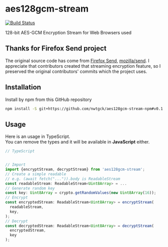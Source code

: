 # aes128gcm-stream
[![Build Status](https://travis-ci.com/nwtgck/aes128gcm-stream-npm.svg?branch=develop)](https://travis-ci.com/nwtgck/aes128gcm-stream-npm)

128-bit AES-GCM Encryption Stream for Web Browsers used

## Thanks for Firefox Send project

The original source code has come from [Firefox Send](https://send.firefox.com/), [mozilla/send](https://github.com/mozilla/send).
I appreciate that contributors created that streaming encryption feature, so I preserved the original contributors' commits which the project uses.

## Installation

Install by npm from this GitHub repository

```bash
npm install -S git+https://github.com/nwtgck/aes128gcm-stream-npm#v0.1.0
```

## Usage

Here is an usage in TypeScript.  
You can remove the types and it will be available in **JavaScript** either.

```ts
// TypeScript


// Import
import {encryptStream, decryptStream} from 'aes128gcm-stream';
// Create a simple readable
// e.g. (await fetch("...")).body is ReadableStream
const readableStream: ReadableStream<Uint8Array> = ...
// Generate random key
const key: Uint8Array = crypto.getRandomValues(new Uint8Array(16));
// Encrypt
const encryptedStream: ReadableStream<Uint8Array> = encryptStream(
  readableStream,
  key,
);
// Decrypt
const decryptedStream: ReadableStream<Uint8Array> = decryptStream(
  encryptedStream,
  key
);
```
